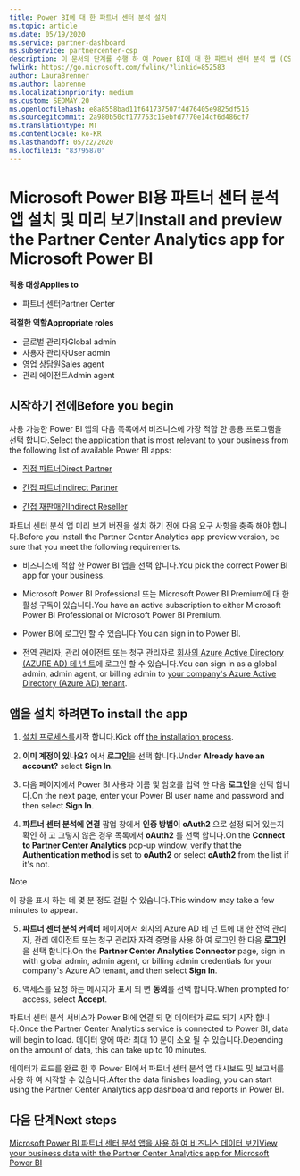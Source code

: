 ```yaml
---
title: Power BI에 대 한 파트너 센터 분석 설치
ms.topic: article
ms.date: 05/19/2020
ms.service: partner-dashboard
ms.subservice: partnercenter-csp
description: 이 문서의 단계를 수행 하 여 Power BI에 대 한 파트너 센터 분석 앱 (CSP의 직접 파트너)을 설치 하 고 미리 봅니다.
fwlink: https://go.microsoft.com/fwlink/?linkid=852583
author: LauraBrenner
ms.author: labrenne
ms.localizationpriority: medium
ms.custom: SEOMAY.20
ms.openlocfilehash: e8a8558bad11f641737507f4d76405e9825df516
ms.sourcegitcommit: 2a980b50cf177753c15ebfd7770e14cf6d486cf7
ms.translationtype: MT
ms.contentlocale: ko-KR
ms.lasthandoff: 05/22/2020
ms.locfileid: "83795870"
---
```

# <a name="install-and-preview-the-partner-center-analytics-app-for-microsoft-power-bi"></a><span data-ttu-id="5e865-103">Microsoft Power BI용 파트너 센터 분석 앱 설치 및 미리 보기</span><span class="sxs-lookup"><span data-stu-id="5e865-103">Install and preview the Partner Center Analytics app for Microsoft Power BI</span></span>

<span data-ttu-id="5e865-104">**적용 대상**</span><span class="sxs-lookup"><span data-stu-id="5e865-104">**Applies to**</span></span>

- <span data-ttu-id="5e865-105">파트너 센터</span><span class="sxs-lookup"><span data-stu-id="5e865-105">Partner Center</span></span>

<span data-ttu-id="5e865-106">**적절한 역할**</span><span class="sxs-lookup"><span data-stu-id="5e865-106">**Appropriate roles**</span></span>
-   <span data-ttu-id="5e865-107">글로벌 관리자</span><span class="sxs-lookup"><span data-stu-id="5e865-107">Global admin</span></span>
-   <span data-ttu-id="5e865-108">사용자 관리자</span><span class="sxs-lookup"><span data-stu-id="5e865-108">User admin</span></span>
-   <span data-ttu-id="5e865-109">영업 상담원</span><span class="sxs-lookup"><span data-stu-id="5e865-109">Sales agent</span></span>
-   <span data-ttu-id="5e865-110">관리 에이전트</span><span class="sxs-lookup"><span data-stu-id="5e865-110">Admin agent</span></span>

## <a name="before-you-begin"></a><span data-ttu-id="5e865-111">시작하기 전에</span><span class="sxs-lookup"><span data-stu-id="5e865-111">Before you begin</span></span>

<span data-ttu-id="5e865-112">사용 가능한 Power BI 앱의 다음 목록에서 비즈니스에 가장 적합 한 응용 프로그램을 선택 합니다.</span><span class="sxs-lookup"><span data-stu-id="5e865-112">Select the application that is most relevant to your business from the following list of available Power BI apps:</span></span>
- [<span data-ttu-id="5e865-113">직접 파트너</span><span class="sxs-lookup"><span data-stu-id="5e865-113">Direct Partner</span></span>](https://app.powerbi.com/groups/me/getdata/services/direct-providers-partner-analytics)

- [<span data-ttu-id="5e865-114">간접 파트너</span><span class="sxs-lookup"><span data-stu-id="5e865-114">Indirect Partner</span></span>](https://app.powerbi.com/groups/me/getdata/services/indirect-providers-partner-analytics)

- [<span data-ttu-id="5e865-115">간접 재판매인</span><span class="sxs-lookup"><span data-stu-id="5e865-115">Indirect Reseller</span></span>](https://app.powerbi.com/groups/me/getdata/services/indirect-seller-partner-analytics)

<span data-ttu-id="5e865-116">파트너 센터 분석 앱 미리 보기 버전을 설치 하기 전에 다음 요구 사항을 충족 해야 합니다.</span><span class="sxs-lookup"><span data-stu-id="5e865-116">Before you install the Partner Center Analytics app preview version, be sure that you meet the following requirements.</span></span>

- <span data-ttu-id="5e865-117">비즈니스에 적합 한 Power BI 앱을 선택 합니다.</span><span class="sxs-lookup"><span data-stu-id="5e865-117">You pick the correct Power BI app for your business.</span></span>

- <span data-ttu-id="5e865-118">Microsoft Power BI Professional 또는 Microsoft Power BI Premium에 대 한 활성 구독이 있습니다.</span><span class="sxs-lookup"><span data-stu-id="5e865-118">You have an active subscription to either Microsoft Power BI Professional or Microsoft Power BI Premium.</span></span>

- <span data-ttu-id="5e865-119">Power BI에 로그인 할 수 있습니다.</span><span class="sxs-lookup"><span data-stu-id="5e865-119">You can sign in to Power BI.</span></span>

- <span data-ttu-id="5e865-120">전역 관리자, 관리 에이전트 또는 청구 관리자로 [회사의 Azure Active Directory (AZURE AD) 테 넌 트](azure-active-directory-tenants-and-partner-center.md)에 로그인 할 수 있습니다.</span><span class="sxs-lookup"><span data-stu-id="5e865-120">You can sign in as a global admin, admin agent, or billing admin to [your company's Azure Active Directory (Azure AD) tenant](azure-active-directory-tenants-and-partner-center.md).</span></span>

## <a name="to-install-the-app"></a><span data-ttu-id="5e865-121">앱을 설치 하려면</span><span class="sxs-lookup"><span data-stu-id="5e865-121">To install the app</span></span>

1. <span data-ttu-id="5e865-122">[설치 프로세스를](https://app.powerbi.com/getdata/services/partneranalytics?cpcode=PartnerCenterAnalytics&getDataForceConnect=true&alwaysPromptForContentProviderCreds=true)시작 합니다.</span><span class="sxs-lookup"><span data-stu-id="5e865-122">Kick off [the installation process](https://app.powerbi.com/getdata/services/partneranalytics?cpcode=PartnerCenterAnalytics&getDataForceConnect=true&alwaysPromptForContentProviderCreds=true).</span></span>

2. <span data-ttu-id="5e865-123">**이미 계정이 있나요?** 에서 **로그인**을 선택 합니다.</span><span class="sxs-lookup"><span data-stu-id="5e865-123">Under **Already have an account?** select **Sign In**.</span></span> 

3. <span data-ttu-id="5e865-124">다음 페이지에서 Power BI 사용자 이름 및 암호를 입력 한 다음 **로그인**을 선택 합니다.</span><span class="sxs-lookup"><span data-stu-id="5e865-124">On the next page, enter your Power BI user name and password and then select **Sign In**.</span></span> 

4. <span data-ttu-id="5e865-125">**파트너 센터 분석에 연결** 팝업 창에서 **인증 방법이** **oAuth2** 으로 설정 되어 있는지 확인 하 고 그렇지 않은 경우 목록에서 **oAuth2** 를 선택 합니다.</span><span class="sxs-lookup"><span data-stu-id="5e865-125">On the **Connect to Partner Center Analytics** pop-up window, verify that the **Authentication method** is set to **oAuth2** or select **oAuth2** from the list if it's not.</span></span> 

> [!NOTE]  
>  <span data-ttu-id="5e865-126">이 창을 표시 하는 데 몇 분 정도 걸릴 수 있습니다.</span><span class="sxs-lookup"><span data-stu-id="5e865-126">This window may take a few minutes to appear.</span></span>

5. <span data-ttu-id="5e865-127">**파트너 센터 분석 커넥터** 페이지에서 회사의 Azure AD 테 넌 트에 대 한 전역 관리자, 관리 에이전트 또는 청구 관리자 자격 증명을 사용 하 여 로그인 한 다음 **로그인**을 선택 합니다.</span><span class="sxs-lookup"><span data-stu-id="5e865-127">On the **Partner Center Analytics Connector** page, sign in with global admin, admin agent, or billing admin credentials for your company's Azure AD tenant, and then select **Sign In**.</span></span>
 
6. <span data-ttu-id="5e865-128">액세스를 요청 하는 메시지가 표시 되 면 **동의**를 선택 합니다.</span><span class="sxs-lookup"><span data-stu-id="5e865-128">When prompted for access, select **Accept**.</span></span> 

<span data-ttu-id="5e865-129">파트너 센터 분석 서비스가 Power BI에 연결 되 면 데이터가 로드 되기 시작 합니다.</span><span class="sxs-lookup"><span data-stu-id="5e865-129">Once the Partner Center Analytics service is connected to Power BI, data will begin to load.</span></span> <span data-ttu-id="5e865-130">데이터 양에 따라 최대 10 분이 소요 될 수 있습니다.</span><span class="sxs-lookup"><span data-stu-id="5e865-130">Depending on the amount of data, this can take up to 10 minutes.</span></span> 

<span data-ttu-id="5e865-131">데이터가 로드를 완료 한 후 Power BI에서 파트너 센터 분석 앱 대시보드 및 보고서를 사용 하 여 시작할 수 있습니다.</span><span class="sxs-lookup"><span data-stu-id="5e865-131">After the data finishes loading, you can start using the Partner Center Analytics app dashboard and reports in Power BI.</span></span>

## <a name="next-steps"></a><span data-ttu-id="5e865-132">다음 단계</span><span class="sxs-lookup"><span data-stu-id="5e865-132">Next steps</span></span>

[<span data-ttu-id="5e865-133">Microsoft Power BI 파트너 센터 분석 앱을 사용 하 여 비즈니스 데이터 보기</span><span class="sxs-lookup"><span data-stu-id="5e865-133">View your business data with the Partner Center Analytics app for Microsoft Power BI</span></span>](power-bi-app-for-direct-partners-use.md)
